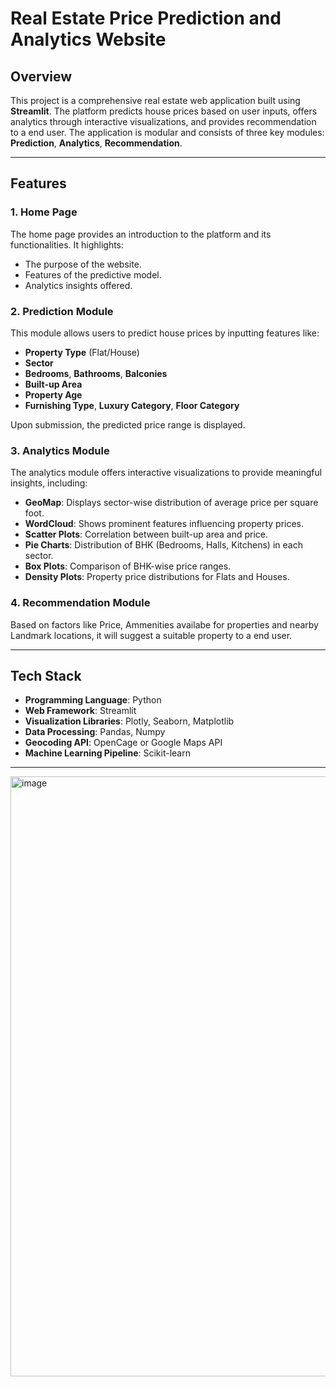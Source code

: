 # Real Estate Price Prediction and Analytics Website

## Overview
This project is a comprehensive real estate web application built using **Streamlit**. The platform predicts house prices based on user inputs, offers analytics through interactive visualizations, and provides recommendation to a end user. The application is modular and consists of three key modules: **Prediction**, **Analytics**, **Recommendation**.

---

## Features
### 1. **Home Page**
The home page provides an introduction to the platform and its functionalities. It highlights:
- The purpose of the website.
- Features of the predictive model.
- Analytics insights offered.

### 2. **Prediction Module**
This module allows users to predict house prices by inputting features like:
- **Property Type** (Flat/House)
- **Sector**
- **Bedrooms**, **Bathrooms**, **Balconies**
- **Built-up Area**
- **Property Age**
- **Furnishing Type**, **Luxury Category**, **Floor Category**

Upon submission, the predicted price range is displayed.

### 3. **Analytics Module**
The analytics module offers interactive visualizations to provide meaningful insights, including:
- **GeoMap**: Displays sector-wise distribution of average price per square foot.
- **WordCloud**: Shows prominent features influencing property prices.
- **Scatter Plots**: Correlation between built-up area and price.
- **Pie Charts**: Distribution of BHK (Bedrooms, Halls, Kitchens) in each sector.
- **Box Plots**: Comparison of BHK-wise price ranges.
- **Density Plots**: Property price distributions for Flats and Houses.

### 4. **Recommendation Module**
Based on factors like Price, Ammenities availabe for properties and nearby Landmark locations, it will suggest a suitable property to a end user.


---

## Tech Stack
- **Programming Language**: Python
- **Web Framework**: Streamlit
- **Visualization Libraries**: Plotly, Seaborn, Matplotlib
- **Data Processing**: Pandas, Numpy
- **Geocoding API**: OpenCage or Google Maps API
- **Machine Learning Pipeline**: Scikit-learn

---

<img width="960" alt="image" src="https://github.com/user-attachments/assets/562607da-fc7b-4f8a-a2ea-1a66cae08865" />


